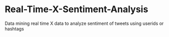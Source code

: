 # Real-Time-X-Sentiment-Analysis
Data mining real time X data to analyze sentiment of tweets using userids or hashtags 

